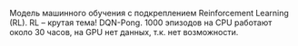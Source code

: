 Модель машинного обучения с подкреплением Reinforcement Learning (RL). RL – крутая тема! DQN-Pong. 1000 эпизодов на CPU работают около 30 часов, на GPU нет данных, т.к. нет возможности.
